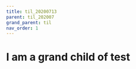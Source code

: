 ```yaml
---
title: til_20200713
parent: til_202007
grand_parent: til
nav_order: 1
---
```


# I am a grand child of test
